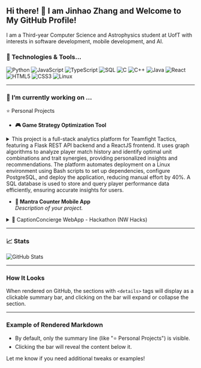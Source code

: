 ## Hi there! 👋 I am Jinhao Zhang and Welcome to My GitHub Profile!

I am a Third-year Computer Science and Astrophysics student at UofT with interests in software development, mobile development, and AI.

### 🔧 Technologies & Tools...

![Python](https://img.shields.io/badge/Python-%233776AB.svg?style=for-the-badge&logo=python&logoColor=white)
![JavaScript](https://img.shields.io/badge/JavaScript-%23F7DF1E.svg?style=for-the-badge&logo=javascript&logoColor=black)
![TypeScript](https://img.shields.io/badge/TypeScript-%23007ACC.svg?style=for-the-badge&logo=typescript&logoColor=white)
![SQL](https://img.shields.io/badge/SQL-%23CC2927.svg?style=for-the-badge&logo=microsoftsqlserver&logoColor=white)
![C](https://img.shields.io/badge/C-%23A8B9CC.svg?style=for-the-badge&logo=c&logoColor=black)
![C++](https://img.shields.io/badge/C++-%2300599C.svg?style=for-the-badge&logo=c%2B%2B&logoColor=white)
![Java](https://img.shields.io/badge/Java-%23ED8B00.svg?style=for-the-badge&logo=openjdk&logoColor=white)
![React](https://img.shields.io/badge/React-%2361DAFB.svg?style=for-the-badge&logo=react&logoColor=black)
![HTML5](https://img.shields.io/badge/HTML5-%23E34F26.svg?style=for-the-badge&logo=html5&logoColor=white)
![CSS3](https://img.shields.io/badge/CSS3-%231572B6.svg?style=for-the-badge&logo=css3&logoColor=white)
![Linux](https://img.shields.io/badge/Linux-%23FCC624.svg?style=for-the-badge&logo=linux&logoColor=black)



---

### 🔭 I’m currently working on ...


  ⭐ Personal Projects
  
  - **🎮 Game Strategy Optimization Tool**
<details>  
    <summary>This project is a full-stack analytics platform for Teamfight Tactics, featuring a Flask REST API backend and a ReactJS frontend. It uses graph algorithms to analyze player match history and identify optimal     unit combinations and trait synergies, providing personalized insights and recommendations. The platform automates deployment on a Linux environment using Bash scripts to set up dependencies, configure     PostgreSQL, and deploy the application, reducing manual effort by 40%. A SQL database is used to store and query player performance data efficiently, ensuring accurate insights for users.</summary>
</details>

  - **📱 Mantra Counter Mobile App**  
    *Description of your project.*



<details>
  <summary>🚀 CaptionConcierge WebApp - Hackathon (NW Hacks)</summary>

  - ![Python](https://img.shields.io/badge/Python-3776AB?style=flat-square&logo=python&logoColor=white)
  - ![React](https://img.shields.io/badge/React-61DAFB?style=flat-square&logo=react&logoColor=black)
  - ![Flask](https://img.shields.io/badge/Flask-000000?style=flat-square&logo=flask&logoColor=white)
  - ![VSCode](https://img.shields.io/badge/VSCode-007ACC?style=flat-square&logo=visualstudiocode&logoColor=white)

  *Collaborated with a team to build a React web application leveraging AI for summarizing YouTube videos.*  
  **Key Features:**
  - Backend built using Flask and OpenAI API.
  - Frontend implemented using React and styled components.
  - Real-time processing of YouTube captions into concise summaries.

  [🔗 Github Repository](https://github.com/yourusername/project-name)
</details>

---

### 📈 Stats

![GitHub Stats](https://github-readme-stats.vercel.app/api?username=your-username&show_icons=true&theme=radical)

---

### How It Looks

When rendered on GitHub, the sections with `<details>` tags will display as a clickable summary bar, and clicking on the bar will expand or collapse the section.

---

### Example of Rendered Markdown

- By default, only the summary line (like "⭐ Personal Projects") is visible.
- Clicking the bar will reveal the content below it.

Let me know if you need additional tweaks or examples!









<!--
**jinnyhaohao/jinnyhaohao** is a ✨ _special_ ✨ repository because its `README.md` (this file) appears on your GitHub profile.

Here are some ideas to get you started:

- 🔭 I’m currently working on ...
- 🌱 I’m currently learning ...
- 👯 I’m looking to collaborate on ...
- 🤔 I’m looking for help with ...
- 💬 Ask me about ...
- 📫 How to reach me: ...
- 😄 Pronouns: ...
- ⚡ Fun fact: ...
-->
